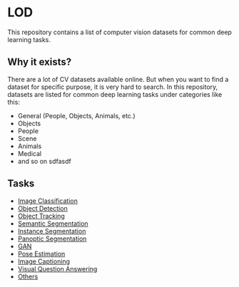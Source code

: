 # LOD

This repository contains a list of computer vision datasets for common deep learning tasks.

## Why it exists?

There are a lot of CV datasets available online. But when you want to find a dataset for specific purpose, it is very hard to search. In this repository, datasets are listed for common deep learning tasks under categories like this:

* General (People, Objects, Animals, etc.)
* Objects
* People
* Scene
* Animals
* Medical
* and so on
sdfasdf

## Tasks

* [Image Classification](./datasets/CLASSIFICATION.md)
* [Object Detection](./datasets/DETECTION.md)
* [Object Tracking](./datasets/TRACKING.md)
* [Semantic Segmentation](./datasets/SEMANTIC.md)
* [Instance Segmentation](./datasets/INSTANCE.md)
* [Panoptic Segmentation](./datasets/PANOPTIC.md)
* [GAN](./datasets/GAN.md)
* [Pose Estimation](./datasets/POSE.md)
* [Image Captioning](./datasets/CAPTION.md)
* [Visual Question Answering](./datasets/VQA.md)
* [Others](./datasets/OTHERS.md)
